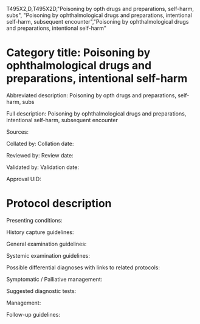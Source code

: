 T495X2,D,T495X2D,"Poisoning by opth drugs and preparations, self-harm, subs", "Poisoning by ophthalmological drugs and preparations, intentional self-harm, subsequent encounter","Poisoning by ophthalmological drugs and preparations, intentional self-harm"
# Category title: Poisoning by ophthalmological drugs and preparations, intentional self-harm

Abbreviated description: Poisoning by opth drugs and preparations, self-harm, subs

Full description: Poisoning by ophthalmological drugs and preparations, intentional self-harm, subsequent encounter

Sources:

Collated by:
Collation date:

Reviewed by:
Review date:

Validated by:
Validation date:

Approval UID:

# Protocol description

Presenting conditions:

History capture guidelines:

General examination guidelines:

Systemic examination guidelines:

Possible differential diagnoses with links to related protocols:

Symptomatic / Palliative management:

Suggested diagnostic tests:

Management:

Follow-up guidelines:
